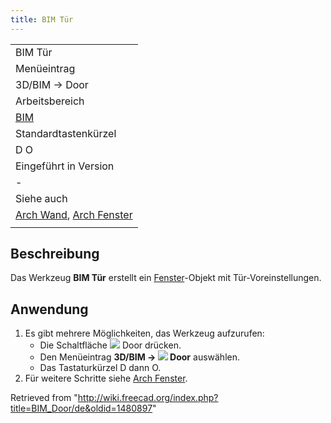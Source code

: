 ```yaml
---
title: BIM Tür
---
```

|  |
| --- |
| BIM Tür |
| Menüeintrag |
| 3D/BIM → Door |
| Arbeitsbereich |
| [BIM](/BIM_Workbench/de "BIM Workbench/de") |
| Standardtastenkürzel |
| D O |
| Eingeführt in Version |
| - |
| Siehe auch |
| [Arch Wand](/Arch_Wall/de "Arch Wall/de"), [Arch Fenster](/Arch_Window/de "Arch Window/de") |
|  |

## Beschreibung

Das Werkzeug **BIM Tür** erstellt ein [Fenster](/Arch_Window/de "Arch Window/de")-Objekt mit Tür-Voreinstellungen.

## Anwendung

1. Es gibt mehrere Möglichkeiten, das Werkzeug aufzurufen:
   * Die Schaltfläche ![](/images/BIM_Door.svg) Door drücken.
   * Den Menüeintrag **3D/BIM → ![](/images/BIM_Door.svg) Door** auswählen.
   * Das Tastaturkürzel D dann O.
2. Für weitere Schritte siehe [Arch Fenster](/Arch_Window/de "Arch Window/de").

Retrieved from "<http://wiki.freecad.org/index.php?title=BIM_Door/de&oldid=1480897>"